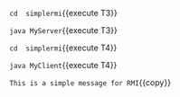 `cd  simplermi`{{execute T3}}

`java MyServer`{{execute T3}}


`cd  simplermi`{{execute T4}}

`java MyClient`{{execute T4}}


`This is a simple message for RMI`{{copy}}

